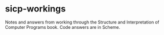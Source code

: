 # sicp-workings
Notes and answers from working through the Structure and Interpretation of Computer Programs book. Code answers are in Scheme.
